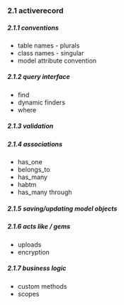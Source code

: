 ### 2.1 activerecord            

##### 2.1.1 conventions
- table names - plurals
- class names - singular
- model attribute convention

##### 2.1.2 query interface
- find
- dynamic finders
- where

##### 2.1.3  validation

##### 2.1.4 associations
- has_one
- belongs_to
- has_many
- habtm 
- has_many through

##### 2.1.5 saving/updating model objects

##### 2.1.6 acts like / gems
- uploads
- encryption

##### 2.1.7 business logic
- custom methods 
- scopes    
